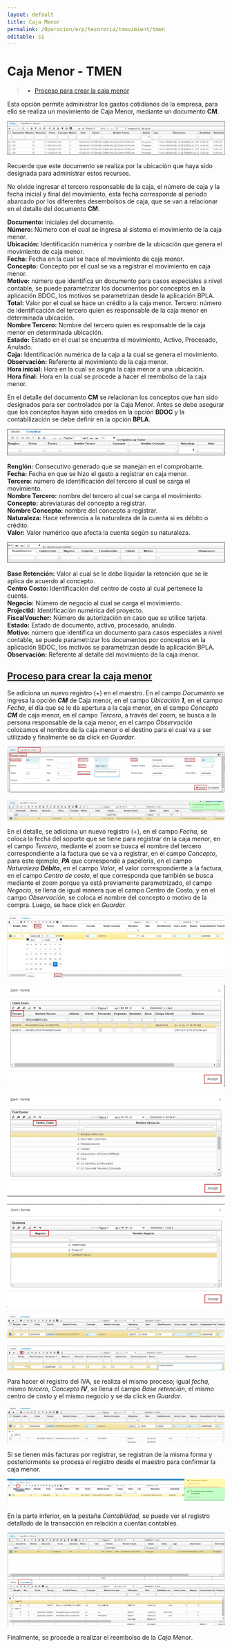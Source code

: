 ```yaml
---
layout: default
title: Caja Menor
permalink: /Operacion/erp/tesoreria/tmovimient/tmen
editable: si
---
```


# Caja Menor - TMEN  


>+ [Proceso para crear la caja menor](http://docs.oasiscom.com/Operacion/erp/tesoreria/tmovimient/tmen#proceso-para-crear-la-caja-menor)  


Esta opción permite administrar los gastos cotidianos de la empresa, para ello se realiza un movimiento de Caja Menor, mediante un documento **CM**. 


![](TMEN1.png)

Recuerde que este documento se realiza por la ubicación que haya sido designada para administrar estos recursos. 

No olvide ingresar el tercero responsable de la caja, el número de caja y la fecha inicial y final del movimiento, esta fecha corresponde al periodo abarcado por los diferentes desembolsos de caja, que se van a relacionar en el detalle del documento **CM**.

**Documento:** Iniciales del documento.  
**Número:** Número con el cual se ingresa al sistema el movimiento de la caja menor.  
**Ubicación:** Identificación numérica y nombre de la ubicación que genera el movimiento de caja menor.  
**Fecha:** Fecha en la cual se hace el movimiento de caja menor.  
**Concepto:** Concepto por el cual se va a registrar el movimiento en caja menor.  
**Motivo:** número que identifica un documento para casos especiales a nivel contable, se puede parametrizar los documentos por conceptos en la aplicación BDOC, los motivos se parametrizan desde la aplicación BPLA.  
**Total:** Valor por el cual se hace un crédito a la caja menor.
Tercero: número de identificación del tercero quien es responsable de la caja menor en determinada ubicación.  
**Nombre Tercero:** Nombre del tercero quien es responsable de la caja menor en determinada ubicación.  
**Estado:** Estado en el cual se encuentra el movimiento, Activo, Procesado, Anulado.  
**Caja:** Identificación numérica de la caja a la cual se genera el movimiento.  
**Observación:** Referente al movimiento de la caja menor.  
**Hora inicial:** Hora en la cual se asigna la caja menor a una ubicación.  
**Hora final:** Hora en la cual se procede a hacer el reembolso de la caja menor.  

En el detalle del documento **CM** se relacionan los conceptos que han sido designados para ser controlados por la Caja Menor. Antes se debe asegurar que los conceptos hayan sido creados en la opción **BDOC** y la contabilización se debe definir en la opción **BPLA**.  


![](TMEN2.png)


**Renglón:** Consecutivo generado que se manejan en el comprobante.  
**Fecha:** Fecha en que se hizo el gasto a registrar en caja menor.  
**Tercero:** número de identificación del tercero al cual se carga el movimiento.  
**Nombre Tercero:** nombre del tercero al cual se carga el movimiento.  
**Concepto:** abreviaturas del concepto a registrar.  
**Nombre Concepto:** nombre del concepto a registrar.  
**Naturaleza:** Hace referencia a la naturaleza de la cuenta si es débito o crédito.  
**Valor:** Valor numérico que afecta la cuenta según su naturaleza.  


![](TMEN3.png)


**Base Retención:** Valor al cual se le debe liquidar la retención que se le aplica de acuerdo al concepto.  
**Centro Costo:** Identificación del centro de costo al cual pertenece la cuenta.  
**Negocio:** Número de negocio al cual se carga el movimiento.  
**Projectld:** Identificación numérica del proyecto.  
**FiscalVoucher:** Número de autorización en caso que se utilice tarjeta.  
**Estado:** Estado de documento, activo, procesado, anulado.  
**Motivo:** número que identifica un documento para casos especiales a nivel contable, se puede parametrizar los documentos por conceptos en la aplicación BDOC, los motivos se parametrizan desde la aplicación BPLA.  
**Observación:** Referente al detalle del movimiento de la caja menor.  


## [Proceso para crear la caja menor](http://docs.oasiscom.com/Operacion/erp/tesoreria/tmovimient/tmen#proceso-para-crear-la-caja-menor)  

Se adiciona un nuevo registro (+) en el maestro.  En el campo _Documento_ se ingresa la opción **_CM_** de Caja menor, en el campo _Ubicación_ **_1_**, en el campo _Fecha_, el día que se le da apertura a la caja menor, en el campo _Concepto_ **_CM_** de caja menor, en el campo _Tercero_, a través del zoom, se busca a la persona responsable de la caja menor, en el campo _Observación_ colocamos el nombre de la caja menor o el destino para el cual va a ser utilizada y finalmente se da click en _Guardar_.  


![](TMEN4.png)  

![](TMEN5.png) 

En el detalle, se adiciona un nuevo registro (+), en el campo _Fecha_, se coloca la fecha del soporte que se tiene para registrar en la caja menor, en el campo _Tercero_, mediante el zoom se busca el nombre del tercero correspondiente a la factura que se va a registrar, en el campo _Concepto_, para este ejemplo, **_PA_** que corresponde a papelería, en el campo _Naturaleza_ **_Débito_**, en el campo _Valor_, el valor correspondiente a la factura, en el campo _Centro de costo_, el que corresponda que también se busca mediante el zoom porque ya está previamente parametrizado, el campo _Negocio_, se llena de igual manera que el campo Centro de Costo, y en el campo _Observación_, se coloca el nombre del concepto o motivo de la compra.  Luego, se hace click en _Guardar_.

![](TMEN6.png)  

![](TMEN7.png)  

![](TMEN8.png)  

![](TMEN9.png)  

![](TMEN10.png)  

![](TMEN11.png)  

Para hacer el registro del IVA, se realiza el mismo proceso; igual _fecha_, mismo _tercero_, _Concepto_ **_IV_**, se llena el campo _Base retención_, el mismo centro de costo y el mismo negocio y se da click en _Guardar_.  

![](TMEN12.png)  

Si se tienen más facturas por registrar, se registran de la misma forma y posteriormente se procesa el registro desde el maestro para confirmar la caja menor.  

![](TMEN13.png)  

En la parte inferior, en la pestaña _Contabilidad_, se puede ver el registro detallado de la transacción en relación a cuentas contables.  

![](TMEN14.png)  

Finalmente, se procede a realizar el reembolso de la _Caja Menor_.  









